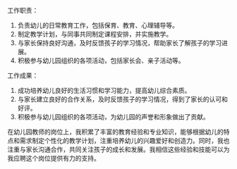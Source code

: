 工作职责：
1. 负责幼儿的日常教育工作，包括保育、教育、心理辅导等。
2. 制定教学计划，与同事共同制定课程安排，并实施教学。
3. 与家长保持良好沟通，及时反馈孩子的学习情况，帮助家长了解孩子的学习进展。
4. 积极参与幼儿园组织的各项活动，包括家长会、亲子活动等。

工作成果：
1. 成功培养幼儿良好的生活习惯和学习能力，提高幼儿综合素质。
2. 与家长建立良好的合作关系，及时反馈孩子的学习情况，得到了家长的认可和好评。
3. 积极参与幼儿园组织的各项活动，为幼儿园的声誉和形象做出了贡献。
      
在幼儿园教师的岗位上，我积累了丰富的教育经验和专业知识，能够根据幼儿的特点和需求制定个性化的教学计划，注重培养幼儿的兴趣爱好和创造力。同时，我也注重与家长沟通合作，共同关注孩子的成长和发展。我相信这些经验和技能可以为我应聘这个岗位提供有力的支持。